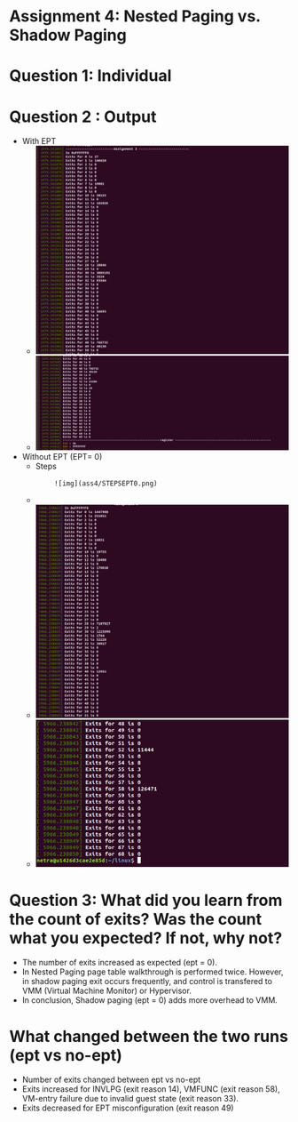 # Assignment 4: Nested Paging vs. Shadow Paging
# Question 1: Individual
# Question 2 : Output 
-  With EPT
	- ![ass4/EPT](ass4/EPTA.png)
	- ![imag2](ass4/EPTB.png)
-  Without EPT (EPT= 0)
   - Steps
	```	
        	![img](ass4/STEPSEPT0.png)
	```
   -
	- ![ass4/EPT](ass4/WITHOUTEPTA.png)
	- ![imag2](ass4/WITHOUTEPTB.png)
# Question 3: What did you learn from the count of exits? Was the count what you expected? If not, why not?
- The number of exits increased as expected (ept = 0).
- In Nested Paging page table walkthrough is performed twice. However, in shadow paging exit occurs frequently, and control is transfered to VMM (Virtual Machine Monitor) or Hypervisor. 
- In conclusion, Shadow paging (ept = 0) adds more overhead to VMM.

# What changed between the two runs (ept vs no-ept)   
- Number of exits changed between ept vs no-ept
- Exits increased for INVLPG (exit reason 14), VMFUNC (exit reason 58), VM-entry failure due to invalid guest state (exit reason 33).
- Exits decreased for EPT misconfiguration (exit reason 49)
